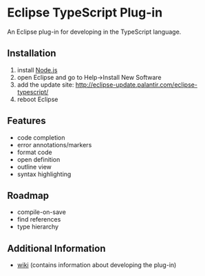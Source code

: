 # Eclipse TypeScript Plug-in

An Eclipse plug-in for developing in the TypeScript language.

## Installation
1. install [Node.js](http://nodejs.org/)
1. open Eclipse and go to Help->Install New Software
1. add the update site: http://eclipse-update.palantir.com/eclipse-typescript/
1. reboot Eclipse

## Features
* code completion
* error annotations/markers
* format code
* open definition
* outline view
* syntax highlighting

## Roadmap
* compile-on-save
* find references
* type hierarchy

## Additional Information
* [wiki](https://github.com/palantir/eclipse-typescript/wiki) (contains information about developing the plug-in)
